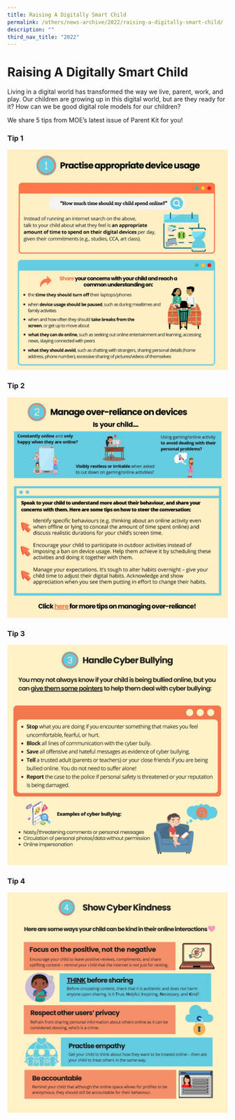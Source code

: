 ```yaml
---
title: Raising A Digitally Smart Child
permalink: /others/news-archive/2022/raising-a-digitally-smart-child/
description: ""
third_nav_title: "2022"
---
```

# **Raising A Digitally Smart Child**

Living in a digital world has transformed the way we live, parent, work, and play. Our children are growing up in this digital world, but are they ready for it? How can we be good digital role models for our children?

We share 5 tips from MOE’s latest issue of Parent Kit for you!

### Tip 1

![](/images/Parent%20Kit%20Raising%20A%20Digitally%20Smart%20Child_Page_2.jpg)

### Tip 2

![](/images/Parent%20Kit%20Raising%20A%20Digitally%20Smart%20Child_Page_3.jpg)

### Tip 3 

![](/images/Parent%20Kit%20Raising%20A%20Digitally%20Smart%20Child_Page_4.jpg)

### Tip 4

![](/images/Parent%20Kit%20Raising%20A%20Digitally%20Smart%20Child_Page_5.jpg)